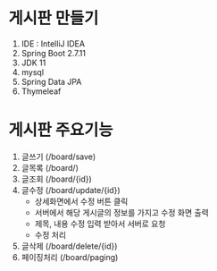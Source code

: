 # 게시판 만들기

1. IDE : IntelliJ IDEA
2. Spring Boot 2.7.11
3. JDK 11
4. mysql
5. Spring Data JPA
6. Thymeleaf

# 게시판 주요기능
1. 글쓰기 (/board/save)
2. 글목록 (/board/)
3. 글조회 (/board/{id})
4. 글수정 (/board/update/{id})
   - 상세화면에서 수정 버튼 클릭
   - 서버에서 해당 게시글의 정보를 가지고 수정 화면 출력
   - 제목, 내용 수정 입력 받아서 서버로 요청
   - 수정 처리
5. 글삭제 (/board/delete/{id})
6. 페이징처리 (/board/paging)